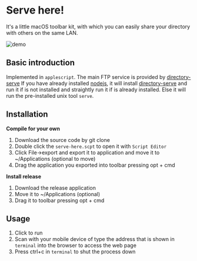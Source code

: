 # Serve here!
It's a little macOS toolbar kit, with which you can easily share your directory with others on the same LAN.

![demo](assets/demo.gif)

## Basic introduction
Implemented in `applescript`. The main FTP service is provided by [directory-serve](https://www.npmjs.com/package/directory-serve)
If you have already installed [nodejs](nodejs.org), it will install [directory-serve](https://www.npmjs.com/package/directory-serve) and run it if is not installed and straightly run it if is already installed. Else it will run the pre-installed unix tool `serve`.

## Installation
**Compile for your own**
1. Download the source code by git clone
2. Double click the `serve-here.scpt` to open it with `Script Editor`
3. Click File->export and export it to application and move it to ~/Applications (optional to move)
4. Drag the application you exported into toolbar pressing opt + cmd

**Install release**
1. Download the release application
2. Move it to ~/Applications (optional)
3. Drag it to toolbar pressing opt + cmd

## Usage
1. Click to run
2. Scan with your mobile device of type the address that is shown in `terminal` into the browser to access the web page
3. Press ctrl+c in `terminal` to shut the process down